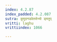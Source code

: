 ```yaml
---
index: 4.2.87
index_padded: 4.2.087
sutra: कुमुदनडवेतसेभ्यो ड्मतुप्
vritti: laghu
vrittiindex: 1066

---
```

